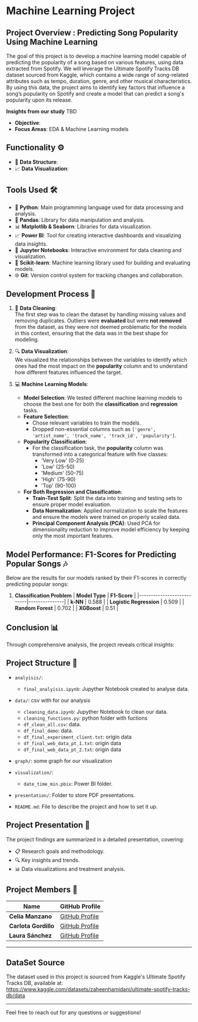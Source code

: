 # Machine Learning Project

## Project Overview : Predicting Song Popularity Using Machine Learning

The goal of this project is to develop a machine learning model capable of predicting the popularity of a song based on various features, using data extracted from Spotify. We will leverage the Ultimate Spotify Tracks DB dataset sourced from Kaggle, which contains a wide range of song-related attributes such as tempo, duration, genre, and other musical characteristics. By using this data, the project aims to identify key factors that influence a song’s popularity on Spotify and create a model that can predict a song's popularity upon its release.


**Insights from our study**
TBD

- **Objective**: 
- **Focus Areas**: EDA & Machine Learning models





## Functionality ⚙️

- 🧹 **Data Structure**: 
- 📈 **Data Visualization**: 

## Tools Used 🛠️

- 🐍 **Python**: Main programming language used for data processing and analysis.
- 🐼 **Pandas**: Library for data manipulation and analysis.
- 📊 **Matplotlib & Seaborn**: Libraries for data visualization.
- 📈 **Power BI**: Tool for creating interactive dashboards and visualizing data insights.
- 📓 **Jupyter Notebooks**: Interactive environment for data cleaning and visualization.
- 🤖 **Scikit-learn**: Machine learning library used for building and evaluating models.
- 🌐 **Git**: Version control system for tracking changes and collaboration.

## Development Process 🚀

1. 🧹 **Data Cleaning**:  
   The first step was to clean the dataset by handling missing values and removing duplicates. Outliers were **evaluated** but were **not removed** from the dataset, as they were not deemed problematic for the models in this context, ensuring that the data was in the best shape for modeling.

2. 🔍 **Data Visualization**:  
   We visualized the relationships between the variables to identify which ones had the most impact on the **popularity** column and to understand how different features influenced the target.

3. 💻 **Machine Learning Models**:  
   - **Model Selection**: We tested different machine learning models to choose the best one for both the **classification** and **regression** tasks.
   - **Feature Selection**:
     - Chose relevant variables to train the models.
     - Dropped non-essential columns such as `['genre', 'artist_name', 'track_name', 'track_id', 'popularity']`.
   - **Popularity Classification**:
     - For the classification task, the **popularity** column was transformed into a categorical feature with five classes:
       - 'Very Low' (0-25)
       - 'Low' (25-50)
       - 'Medium' (50-75)
       - 'High' (75-90)
       - 'Top' (90-100)
   - **For Both Regression and Classification**:
     - **Train-Test Split**: Split the data into training and testing sets to ensure proper model evaluation.
     - **Data Normalization**: Applied normalization to scale the features and ensure the models were trained on properly scaled data.
     - **Principal Component Analysis (PCA)**: Used PCA for dimensionality reduction to improve model efficiency by keeping only the most important features.


## Model Performance: F1-Scores for Predicting Popular Songs 🎶 

Below are the results for our models ranked by their F1-scores in correctly predicting popular songs:

1. **Classification Problem**
| **Model Type**            | **F1-Score**  |
|---------------------------|---------------|
| **k-NN**                  | 0.588         |
| **Logistic Regression**   | 0.509         |
| **Random Forest**         | 0.702         |
| **XGBoost**               | 0.51          |



## Conclusion 📊
Through comprehensive analysis, the project reveals critical insights:




## Project Structure 📁

- `analyisis/`:
    - `final_analyisis.ipynb`: Jupyther Notebook created to analyse data.
- `data/`: csv with for our analysis
    - `cleaning_data.ipynb`: Jupyther Notebook to clean our data.
    - `cleaning_functions.py`: python folder with fuctions
    - `df_clean_all.csv`: data.
    - `df_final_demo`: data.
    - `df_final_experiment_client.txt`: origin data
    - `df_final_web_data_pt_1.txt`: origin data
    - `df_final_web_data_pt_2.txt`: origin data

- `graph/`: some graph for our visualization

- `visualization/`:
    
  - `date_time_min.pbix`: Power BI folder.

- `presentation/`:  Folder to store PDF presentations.
- `README.md`: File to describe the project and how to set it up.


## Project Presentation 🎤

The project findings are summarized in a detailed presentation, covering:

- 📋 Research goals and methodology.
- 🔍 Key insights and trends.
- 📊 Data visualizations and treatment analysis.



## Project Members 👥

| Name       | GitHub Profile                           |
|------------|------------------------------------------|
| **Celia Manzano** | [GitHub Profile](https://github.com/cemanzanoc) |
| **Carlota Gordillo** | [GitHub Profile](https://github.com/carlotagordillo2) |
| **Laura Sánchez** | [GitHub Profile](https://github.com/laurasanchez20) |
----

## DataSet Source
The dataset used in this project is sourced from Kaggle's Ultimate Spotify Tracks DB, available at:
https://www.kaggle.com/datasets/zaheenhamidani/ultimate-spotify-tracks-db/data

---
Feel free to reach out for any questions or suggestions!
